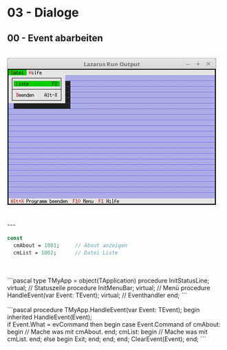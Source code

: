# 03 - Dialoge
## 00 - Event abarbeiten
<br>
<img src="image.png" alt="Selfhtml"><br><br>
<br>
---
<br>

```pascal
const
  cmAbout = 1001;     // About anzeigen
  cmList = 1002;      // Datei Liste
```
<br>

<br>
```pascal
type
  TMyApp = object(TApplication)
    procedure InitStatusLine; virtual;                 // Statuszeile
    procedure InitMenuBar; virtual;                    // Menü
    procedure HandleEvent(var Event: TEvent); virtual; // Eventhandler
  end;
```
<br>

<br>
```pascal
  procedure TMyApp.HandleEvent(var Event: TEvent);
  begin
    inherited HandleEvent(Event);
<br>
    if Event.What = evCommand then begin
      case Event.Command of
        cmAbout: begin    // Mache was mit cmAbout.
        end;
        cmList: begin     // Mache was mit cmList.
        end;
        else begin
          Exit;
        end;
      end;
    end;
    ClearEvent(Event);
  end;
```
<br>

